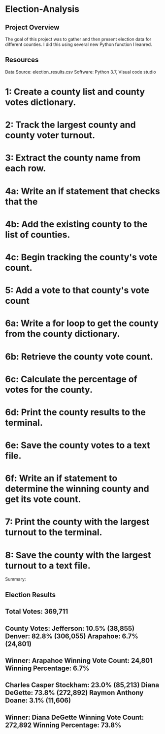 # Election-Analysis

## Project Overview

The goal of this project was to gather and then present election data for different counties. I did this using several new Python function I leanred.

## Resources
Data Source: election_results.csv
Software: Python 3.7, Visual code studio

# 1: Create a county list and county votes dictionary.
# 2: Track the largest county and county voter turnout.
# 3: Extract the county name from each row.
# 4a: Write an if statement that checks that the
# 4b: Add the existing county to the list of counties.
 # 4c: Begin tracking the county's vote count.
# 5: Add a vote to that county's vote count
# 6a: Write a for loop to get the county from the county dictionary.
# 6b: Retrieve the county vote count.
# 6c: Calculate the percentage of votes for the county.
# 6d: Print the county results to the terminal.
# 6e: Save the county votes to a text file.
# 6f: Write an if statement to determine the winning county and get its vote count.
# 7: Print the county with the largest turnout to the terminal.
# 8: Save the county with the largest turnout to a text file.


Summary:

Election Results
-------------------------
Total Votes: 369,711
-------------------------

County Votes:
Jefferson: 10.5% (38,855)
Denver: 82.8% (306,055)
Arapahoe: 6.7% (24,801)
-------------------------
Winner: Arapahoe
Winning Vote Count: 24,801
Winning Percentage: 6.7%
-------------------------
Charles Casper Stockham: 23.0% (85,213)
Diana DeGette: 73.8% (272,892)
Raymon Anthony Doane: 3.1% (11,606)
-------------------------
Winner: Diana DeGette
Winning Vote Count: 272,892
Winning Percentage: 73.8%
-------------------------
